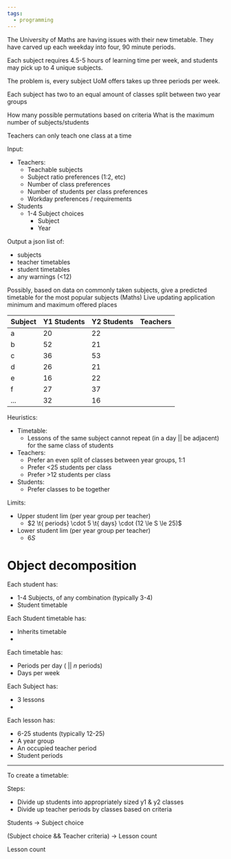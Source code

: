 ```yaml
---
tags:
  - programming
---
```



The University of Maths are having issues with their new timetable. They have carved up each weekday into four, 90 minute periods.

Each subject requires 4.5-5 hours of learning time per week, and students may pick up to 4 unique subjects.

The problem is, every subject UoM offers takes up three periods per week.

Each subject has two to  an equal amount of classes split between two year groups



How many possible permutations based on criteria
What is the maximum number of subjects/students




Teachers can only teach one class at a time

Input:
- Teachers:
	- Teachable subjects
	- Subject ratio preferences (1:2, etc)
	- Number of class preferences
	- Number of students per class preferences
	- Workday preferences / requirements
- Students
	- 1-4 Subject choices 
		- Subject
		- Year

Output a json list of:
- subjects
- teacher timetables
- student timetables
- any warnings (<12)

Possibly, based on data on commonly taken subjects, give a predicted timetable for the most popular subjects (Maths)
Live updating application minimum and maximum offered places

| Subject | Y1 Students | Y2 Students | Teachers |
| ------- | ----------- | ----------- | -------- |
| a       | 20          | 22          |          |
| b       | 52          | 21          |          |
| c       | 36          | 53          |          |
| d       | 26          | 21          |          |
| e       | 16          | 22          |          |
| f       | 27          | 37          |          |
| ...     | 32          | 16          |          |

Heuristics: 
- Timetable:
	- Lessons of the same subject cannot repeat (in a day || be adjacent) for the same class of students
- Teachers:
	- Prefer an even split of classes between year groups, 1:1
	- Prefer <25 students per class 
	- Prefer >12 students per class
- Students:
	- Prefer classes to be together

Limits:
- Upper student lim (per year group per teacher)
	- $2 \t{ periods} \cdot 5 \t{ days} \cdot (12 \le S \le 25)$
- Lower student lim (per year group per teacher)
	- $6 S$




# Object decomposition

Each student has:
- 1-4 Subjects, of any combination (typically 3-4)
- Student timetable

Each Student timetable has:
- Inherits timetable
- 

Each timetable has:
- Periods per day ( || $n$ periods)
- Days per week

Each Subject has:
- 3 lessons
- 

Each lesson has:
- 6-25 students (typically 12-25)
- A year group
- An occupied teacher period
- Student periods



---

To create a timetable:

Steps:
- Divide up students into appropriately sized y1 & y2 classes
- Divide up teacher periods by classes based on criteria



Students -> Subject choice

(Subject choice && Teacher criteria) -> Lesson count

Lesson count
